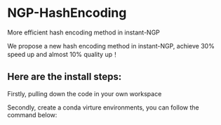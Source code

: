 # NGP-HashEncoding
More efficient hash encoding method in instant-NGP

We propose a new hash encoding method in instant-NGP, achieve 30% speed up and almost 10% quality up！ 

## Here are the install steps:

Firstly, pulling down the code in your own workspace

Secondly, create a conda virture environments, you can follow the command below:

